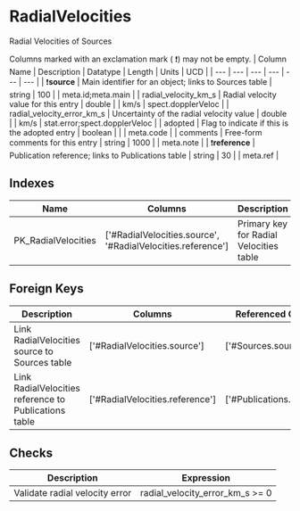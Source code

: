 # RadialVelocities
Radial Velocities of Sources


Columns marked with an exclamation mark ( :exclamation:) may not be empty.
| Column Name | Description | Datatype | Length | Units  | UCD |
| --- | --- | --- | --- | --- | --- |
| :exclamation:**source** | Main identifier for an object; links to Sources table | string | 100 |  | meta.id;meta.main  |
| radial_velocity_km_s | Radial velocity value for this entry | double |  | km/s | spect.dopplerVeloc  |
| radial_velocity_error_km_s | Uncertainty of the radial velocity value | double |  | km/s | stat.error;spect.dopplerVeloc  |
| adopted | Flag to indicate if this is the adopted entry | boolean |  |  | meta.code  |
| comments | Free-form comments for this entry | string | 1000 |  | meta.note  |
| :exclamation:**reference** | Publication reference; links to Publications table | string | 30 |  | meta.ref  |

## Indexes
| Name | Columns | Description |
| --- | --- | --- |
| PK_RadialVelocities | ['#RadialVelocities.source', '#RadialVelocities.reference'] | Primary key for Radial Velocities table |

## Foreign Keys
| Description | Columns | Referenced Columns |
| --- | --- | --- |
| Link RadialVelocities source to Sources table | ['#RadialVelocities.source'] | ['#Sources.source'] |
| Link RadialVelocities reference to Publications table | ['#RadialVelocities.reference'] | ['#Publications.reference'] |
## Checks
| Description | Expression |
| --- | --- |
| Validate radial velocity error | radial_velocity_error_km_s >= 0 |
